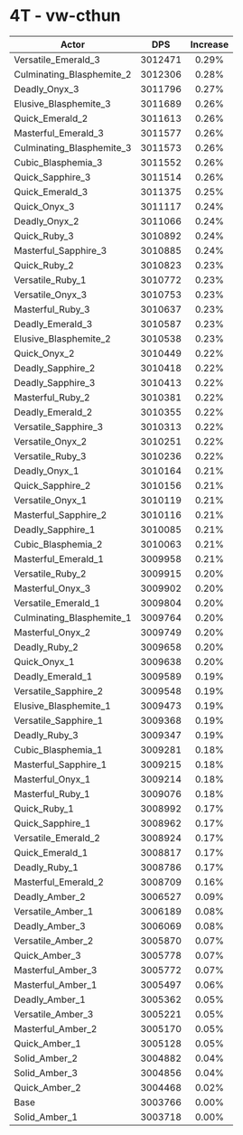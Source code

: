 # 4T - vw-cthun
| Actor | DPS | Increase |
|---|:---:|:---:|
|Versatile_Emerald_3|3012471|0.29%|
|Culminating_Blasphemite_2|3012306|0.28%|
|Deadly_Onyx_3|3011796|0.27%|
|Elusive_Blasphemite_3|3011689|0.26%|
|Quick_Emerald_2|3011613|0.26%|
|Masterful_Emerald_3|3011577|0.26%|
|Culminating_Blasphemite_3|3011573|0.26%|
|Cubic_Blasphemia_3|3011552|0.26%|
|Quick_Sapphire_3|3011514|0.26%|
|Quick_Emerald_3|3011375|0.25%|
|Quick_Onyx_3|3011117|0.24%|
|Deadly_Onyx_2|3011066|0.24%|
|Quick_Ruby_3|3010892|0.24%|
|Masterful_Sapphire_3|3010885|0.24%|
|Quick_Ruby_2|3010823|0.23%|
|Versatile_Ruby_1|3010772|0.23%|
|Versatile_Onyx_3|3010753|0.23%|
|Masterful_Ruby_3|3010637|0.23%|
|Deadly_Emerald_3|3010587|0.23%|
|Elusive_Blasphemite_2|3010538|0.23%|
|Quick_Onyx_2|3010449|0.22%|
|Deadly_Sapphire_2|3010418|0.22%|
|Deadly_Sapphire_3|3010413|0.22%|
|Masterful_Ruby_2|3010381|0.22%|
|Deadly_Emerald_2|3010355|0.22%|
|Versatile_Sapphire_3|3010313|0.22%|
|Versatile_Onyx_2|3010251|0.22%|
|Versatile_Ruby_3|3010236|0.22%|
|Deadly_Onyx_1|3010164|0.21%|
|Quick_Sapphire_2|3010156|0.21%|
|Versatile_Onyx_1|3010119|0.21%|
|Masterful_Sapphire_2|3010116|0.21%|
|Deadly_Sapphire_1|3010085|0.21%|
|Cubic_Blasphemia_2|3010063|0.21%|
|Masterful_Emerald_1|3009958|0.21%|
|Versatile_Ruby_2|3009915|0.20%|
|Masterful_Onyx_3|3009902|0.20%|
|Versatile_Emerald_1|3009804|0.20%|
|Culminating_Blasphemite_1|3009764|0.20%|
|Masterful_Onyx_2|3009749|0.20%|
|Deadly_Ruby_2|3009658|0.20%|
|Quick_Onyx_1|3009638|0.20%|
|Deadly_Emerald_1|3009589|0.19%|
|Versatile_Sapphire_2|3009548|0.19%|
|Elusive_Blasphemite_1|3009473|0.19%|
|Versatile_Sapphire_1|3009368|0.19%|
|Deadly_Ruby_3|3009347|0.19%|
|Cubic_Blasphemia_1|3009281|0.18%|
|Masterful_Sapphire_1|3009215|0.18%|
|Masterful_Onyx_1|3009214|0.18%|
|Masterful_Ruby_1|3009076|0.18%|
|Quick_Ruby_1|3008992|0.17%|
|Quick_Sapphire_1|3008962|0.17%|
|Versatile_Emerald_2|3008924|0.17%|
|Quick_Emerald_1|3008817|0.17%|
|Deadly_Ruby_1|3008786|0.17%|
|Masterful_Emerald_2|3008709|0.16%|
|Deadly_Amber_2|3006527|0.09%|
|Versatile_Amber_1|3006189|0.08%|
|Deadly_Amber_3|3006069|0.08%|
|Versatile_Amber_2|3005870|0.07%|
|Quick_Amber_3|3005778|0.07%|
|Masterful_Amber_3|3005772|0.07%|
|Masterful_Amber_1|3005497|0.06%|
|Deadly_Amber_1|3005362|0.05%|
|Versatile_Amber_3|3005221|0.05%|
|Masterful_Amber_2|3005170|0.05%|
|Quick_Amber_1|3005128|0.05%|
|Solid_Amber_2|3004882|0.04%|
|Solid_Amber_3|3004856|0.04%|
|Quick_Amber_2|3004468|0.02%|
|Base|3003766|0.00%|
|Solid_Amber_1|3003718|0.00%|
